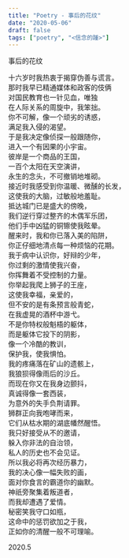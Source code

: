 ```yaml
---
title: "Poetry - 事后的花纹"
date: "2020-05-06"
draft: false
tags: ["poetry", "<信念的踵>"]
---
```

事后的花纹  

十六岁时我热衷于揭穿伪善与谎言。  
那时我早已精通媒体和政客的伎俩  
对国民教育也一针见血，唯独  
在人际关系的周旋中，我笨拙。  
你不可解，像一个顽劣的诱惑，  
满足我入侵的渴望。  
于是我决定像侦探一般跟随你，  
进入一个有因果的小宇宙。  
彼岸是一个商品的王国，  
一百个太阳在天空演讲，  
永生的念头，不可撤销地堆砌。  
接近时我感受到你温暖、微醺的长发，  
这使我的大脑，过敏般地羞耻。  
抵达城门已是盛大的傍晚，  
我们逆行穿过整齐的木偶军乐团，  
他们手中凶猛的铜镲使我眩晕。  
醒来时，我和你已落入美的陷阱，  
你正仔细地清点每一种烦恼的花期。  
我于病中认识你，好辩的少年，  
你过剩的激情使我兴奋，  
你挥舞着不受控制的力量。  
你举起我爬上狮子的王座，  
这使我幸福，亲爱的，  
但不安的是有条预言般青蛇，  
在我虚晃的酒杯中游弋。  
不是你特权般魁梧的躯体，  
而是躯体它投下的阴影，  
像一个冷酷的教训，  
保护我，使我惧怕。  
我的疼痛落在矿山的遗骸上，  
我狼狈得像雨后的沙丘。  
而现在你又在我身边颤抖，  
真诚得像一套西装，  
为意外的失手负荆请罪。  
狮群正向我咆哮而来，  
它们从枯水期的湖底幡然醒悟。  
我只好接受从不的邀请，  
躲入你非法的自治领，  
私人的历史也不会见证。  
所以我必将再次经历暴力，  
我的决心像一幅失败的画，  
面对你食言的霸道你的幽默。  
神祇旁聚集着叛道者，  
而我却遭遇了爱情。  
秘密笑我守口如瓶，  
这命中的惩罚欲加之于我，  
正如你的清醒一般不可理喻。  

2020.5